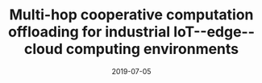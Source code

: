---
title: "Multi-hop cooperative computation offloading for industrial IoT--edge--cloud computing environments"
authors:
- Zicong Hong
- Wuhui Chen
- Huawei Huang
- Song Guo
- Zibin Zheng

date: "2019-07-05"
doi: "https://doi.org/10.1109/TPDS.2019.2926979"

# Publication type.
# 1 = Conference paper; 2 = Journal article;
# 3 = Preprint Paper; 4 = Report; 5 = Book; 6 = Book section;
# 7 = Thesis; 8 = Patent
publication_types: ["2"]

# Publication name and optional abbreviated publication name.
publication: "*IEEE Transactions on Parallel and Distributed Systems*"
publication_short: "TPDS (CCF-A)"

url_pdf: https://ieeexplore.ieee.org/abstract/document/8756083
# url_code: ''
# url_dataset: ''
# url_poster: ''
# url_project: ''
# url_slides: ''
# url_video: ''

---
